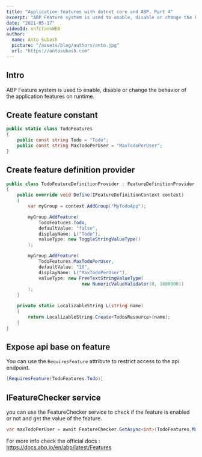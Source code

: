 ```yaml
---
title: "Application features with dotnet core and ABP. Part 4"
excerpt: "ABP Feature system is used to enable, disable or change the behavior of the application features on runtime."
date: "2021-05-17"
videoId: xn7cfannWE0
author:
  name: Anto Subash
  picture: "/assets/blog/authors/anto.jpg"
  url: "https://antosubash.com"
---
```


## Intro

ABP Feature system is used to enable, disable or change the behavior of the application features on runtime.

## Create feature constant

```cs
public static class TodoFeatures
{
    public const string Todo = "Todo";
    public const string MaxTodoPerUser = "MaxTodoPerUser";
}
```

## Create feature definition provider

```cs
public class TodoFeatureDefinitionProvider : FeatureDefinitionProvider
{
    public override void Define(IFeatureDefinitionContext context)
    {
        var myGroup = context.AddGroup("MyTodoApp");

        myGroup.AddFeature(
            TodoFeatures.Todo,
            defaultValue: "false",
            displayName: L("Todo"),
            valueType: new ToggleStringValueType()
        );

        myGroup.AddFeature(
            TodoFeatures.MaxTodoPerUser,
            defaultValue: "10",
            displayName: L("MaxTodoPerUser"),
            valueType: new FreeTextStringValueType(
                            new NumericValueValidator(0, 1000000))
        );
    }

    private static LocalizableString L(string name)
    {
        return LocalizableString.Create<TodosResource>(name);
    }
}
```

## Expose api base on feature

You can use the `RequiresFeature` attribute to restrict access to the api endpoint.

```cs
[RequiresFeature(TodoFeatures.Todo)]
```

## IFeatureChecker service

you can use the FeatureChecker service to check if the feature is enabled or not and get the value of the feature.

```cs
var maxTodoPerUser = await FeatureChecker.GetAsync<int>(TodoFeatures.MaxTodoPerUser);
```

For more info check the official docs : <https://docs.abp.io/en/abp/latest/Features>
